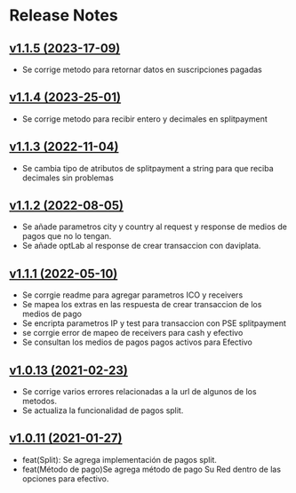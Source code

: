 # Release Notes

## [v1.1.5 (2023-17-09)](https://github.com/epayco/sdk-.net/compare/v1.1.4...v1.1.5)
- Se corrige metodo para retornar datos en suscripciones pagadas
## [v1.1.4 (2023-25-01)](https://github.com/epayco/sdk-.net/compare/v1.1.3...v1.1.4)
- Se corrige metodo para recibir entero y decimales en splitpayment
## [v1.1.3 (2022-11-04)](https://github.com/epayco/sdk-.net/compare/v1.1.2...v1.1.3)
- Se cambia tipo de atributos de splitpayment a string para que reciba decimales sin problemas
## [v1.1.2 (2022-08-05)](https://github.com/epayco/sdk-.net/compare/v1.1.1...v1.1.2)
- Se añade parametros city y country al request y response de medios de pagos que no lo tengan.
- Se añade optLab al response de crear transaccion con daviplata.
## [v1.1.1 (2022-05-10)](https://github.com/epayco/sdk-.net/compare/v1.1.0...v1.1.1)

- Se corrgie readme para agregar parametros ICO y receivers 
- Se mapea los extras en las respuesta de crear transaccion de los medios de pago
- Se encripta parametros IP y test para transaccion con PSE splitpayment
- se corrgie error de mapeo de receivers para cash y efectivo
- Se consultan los medios de pagos pagos activos para Efectivo

## [v1.0.13 (2021-02-23)](https://github.com/epayco/sdk-.net/compare/v1.0.11...v1.0.13)

- Se corrige varios errores relacionadas a la url de algunos de los metodos.
- Se actualiza la funcionalidad de pagos split.

## [v1.0.11 (2021-01-27)](https://github.com/epayco/sdk-.net/compare/v1.0.0...v1.0.11)

- feat(Split): Se agrega implementación de pagos split.
- feat(Método de pago)Se agrega método de pago Su Red dentro de las opciones para efectivo.